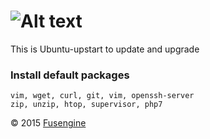 ![Alt text](http://www.fusengine.ch/img/ubuntu-base.svg)
========================================================

This is Ubuntu-upstart to update and upgrade

### Install default packages

```
vim, wget, curl, git, vim, openssh-server
zip, unzip, htop, supervisor, php7
```

&copy; 2015 [Fusengine](http://fusengine.com)
